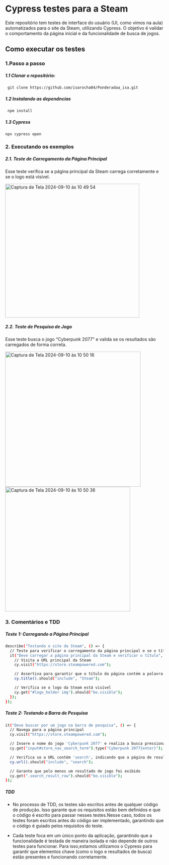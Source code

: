 # Cypress testes para a Steam 

Este repositório tem testes de interface do usuário (UI, como vimos na aula) automatizados para o site da Steam, utilizando Cypress. O objetivo é validar o comportamento da página inicial e da funcionalidade de busca de jogos.

## Como executar os testes


### 1.Passo a passo

##### 1.1 Clonar o repositório:
  
     git clone https://github.com/isarocha04/Ponderadaa_isa.git
  
##### 1.2 Instalando as dependncias 
     
     npm install
     
##### 1.3 Cypress

  
    npx cypress open
    
    
### 2. Executando os exemplos 

##### 2.1. Teste de Carregamento da Página Principal

 Esse teste verifica se a página principal da Steam carrega corretamente e se o logo está visível.


<img width="426" alt="Captura de Tela 2024-09-10 às 10 49 54" src="https://github.com/user-attachments/assets/b0ced53a-e640-4c94-bf3f-fd1b8130a15d">


##### 2.2. Teste de Pesquisa de Jogo
 Esse teste  busca o jogo “Cyberpunk 2077” e valida se os resultados são carregados de forma correta.
 


<img width="430" alt="Captura de Tela 2024-09-10 às 10 50 16" src="https://github.com/user-attachments/assets/4eb78d2a-556e-46f8-b2f4-d6b2d445d019">

<img width="397" alt="Captura de Tela 2024-09-10 às 10 50 36" src="https://github.com/user-attachments/assets/b622cbae-9cab-424c-b9d8-66c0527a6def">



### 3. Comentários e TDD 


##### Teste 1: Carregando a Página Principal

```bash
describe("Testando o site da Steam", () => {
  // Teste para verificar o carregamento da página principal e se o título e logo estão corretos
  it("Deve carregar a página principal da Steam e verificar o título", () => {
    // Visita a URL principal da Steam
    cy.visit("https://store.steampowered.com");

    // Assertiva para garantir que o título da página contém a palavra 'Steam'
    cy.title().should("include", "Steam");

    // Verifica se o logo da Steam está visível
    cy.get("#logo_holder img").should("be.visible");
  });
});
```


##### Teste 2: Testando a Barra de Pesquisa
```bash
it("Deve buscar por um jogo na barra de pesquisa", () => {
  // Navega para a página principal
  cy.visit("https://store.steampowered.com");

  // Insere o nome do jogo 'Cyberpunk 2077' e realiza a busca pressionando {enter}
  cy.get("input#store_nav_search_term").type("Cyberpunk 2077{enter}");

  // Verifica se a URL contém 'search', indicando que a página de resultados de busca foi carregada
  cy.url().should("include", "search");

  // Garante que pelo menos um resultado de jogo foi exibido
  cy.get(".search_result_row").should("be.visible");
});
```

 ##### TDD
 
 - No processo de TDD, os testes são escritos antes de qualquer código de produção. Isso garante que os requisitos estão bem definidos e que o código é escrito para passar nesses testes.Nesse caso, todos os testes foram escritos antes do código ser implementado, garantindo que o código é guiado pelos requisitos do teste.
	
 - Cada teste foca em um único ponto da aplicação, garantindo que a funcionalidade é testada de maneira isolada e não depende de outros testes para funcionar. Para isso,estamos utilizamos o Cypress para garantir que elementos chave (como o logo e resultados de busca) estão presentes e funcionando corretamente.



